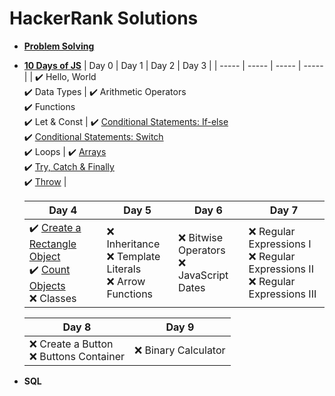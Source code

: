 # HackerRank Solutions

- **[Problem Solving](problem-solving/)**
- **[10 Days of JS](10-days-of-js/)**
  | Day 0 | Day 1 | Day 2 | Day 3 |
  | ----- | ----- | ----- | ----- |
  | :heavy_check_mark: Hello, World<br>:heavy_check_mark: Data Types | :heavy_check_mark: Arithmetic Operators<br>:heavy_check_mark: Functions<br> :heavy_check_mark: Let & Const | :heavy_check_mark: [Conditional Statements: If-else](10-days-of-js/day2-conditional-statements-if-else.js)<br>:heavy_check_mark: [Conditional Statements: Switch](10-days-of-js/day2-conditional-statements-switch.js)<br>:heavy_check_mark: Loops | :heavy_check_mark: [Arrays](10-days-of-js/day3-arrays.js)<br>:heavy_check_mark: [Try, Catch & Finally](10-days-of-js/day3-try-catch-and-finally.js)<br> :heavy_check_mark: [Throw](10-days-of-js/day3-throw.js) |

  | Day 4 | Day 5 | Day 6 | Day 7 |
  | ----- | ----- | ----- | ----- |
  | :heavy_check_mark: [Create a Rectangle Object](10-days-of-js/day4-create-a-rectangle-object.js)<br>:heavy_check_mark: [Count Objects](10-days-of-js/day4-count-objects.js)<br> :x: Classes | :x: Inheritance<br>:x: Template Literals<br> :x: Arrow Functions | :x: Bitwise Operators<br>:x: JavaScript Dates | :x: Regular Expressions I<br> :x: Regular Expressions II<br> :x: Regular Expressions III |

  | Day 8 | Day 9 |
  | ----- | ----- |
  | :x: Create a Button<br>:x: Buttons Container | :x: Binary Calculator |

- **SQL**
